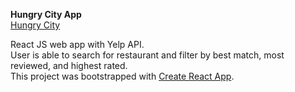 **Hungry City App**  
[Hungry City](https://andchurchville.github.io/yelpApp/)

React JS web app with Yelp API.   
User is able to search for restaurant and filter by best match, most reviewed, and highest rated.  
This project was bootstrapped with [Create React App](https://github.com/facebook/create-react-app).


